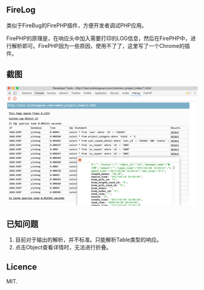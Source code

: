 ## FireLog

类似于FireBug的FirePHP插件，方便开发者调试PHP应用。

FirePHP的原理是，在响应头中加入需要打印的LOG信息，然后在FirePHP中，进行解析即可。FirePHP因为一些原因，使用不了了，这里写了一个Chrome的插件。

## 截图

![main](./demo/main.png)

## 已知问题

1. 目前对于输出的解析，并不标准。只能解析Table类型的响应。
2. 点击Object查看详情时，无法进行折叠。

## Licence

MIT.
